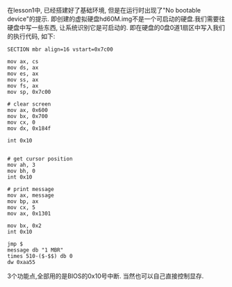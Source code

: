 在lesson1中, 已经搭建好了基础环境, 但是在运行时出现了"No bootable device"的提示. 
即创建的虚拟硬盘hd60M.img不是一个可启动的硬盘.我们需要往硬盘中写一些东西, 让系统识别它是可启动的.
即在硬盘的0盘0道1扇区中写入我们的执行代码, 如下:
```
SECTION mbr align=16 vstart=0x7c00

mov ax, cs
mov ds, ax
mov es, ax
mov ss, ax
mov fs, ax
mov sp, 0x7c00

# clear screen
mov ax, 0x600 
mov bx, 0x700
mov cx, 0
mov dx, 0x184f

int 0x10


# get cursor position
mov ah, 3
mov bh, 0
int 0x10

# print message
mov ax, message
mov bp, ax
mov cx, 5
mov ax, 0x1301

mov bx, 0x2
int 0x10

jmp $
message db "1 MBR"
times 510-($-$$) db 0
dw 0xaa55

```
3个功能点,全部用的是BIOS的0x10号中断. 当然也可以自己直接控制显存.
